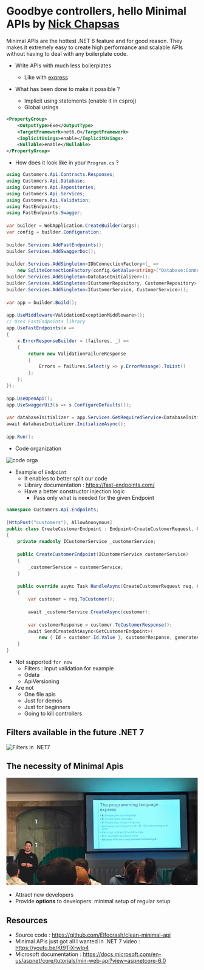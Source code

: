 # Goodbye controllers, hello Minimal APIs by [Nick Chapsas](https://twitter.com/nickchapsas)
Minimal APIs are the hottest .NET 6 feature and for good reason. They makes it extremely easy to create high performance and scalable APIs without having to deal with any boilerplate code.

- Write APIs with much less boilerplates
    - Like with [express](https://expressjs.com/)

- What has been done to make it possible ?
    - Implicit using statements (enable it in csproj)
    - Global usings

```xml
<PropertyGroup>
    <OutputType>Exe</OutputType>
    <TargetFramework>net6.0</TargetFramework>
    <ImplicitUsings>enable</ImplicitUsings>
    <Nullable>enable</Nullable>
</PropertyGroup>
```
- How does it look like in your `Program.cs` ?

```csharp
using Customers.Api.Contracts.Responses;
using Customers.Api.Database;
using Customers.Api.Repositories;
using Customers.Api.Services;
using Customers.Api.Validation;
using FastEndpoints;
using FastEndpoints.Swagger;

var builder = WebApplication.CreateBuilder(args);
var config = builder.Configuration;

builder.Services.AddFastEndpoints();
builder.Services.AddSwaggerDoc();

builder.Services.AddSingleton<IDbConnectionFactory>(_ =>
    new SqliteConnectionFactory(config.GetValue<string>("Database:ConnectionString")));
builder.Services.AddSingleton<DatabaseInitializer>();
builder.Services.AddSingleton<ICustomerRepository, CustomerRepository>();
builder.Services.AddSingleton<ICustomerService, CustomerService>();

var app = builder.Build();

app.UseMiddleware<ValidationExceptionMiddleware>();
// Uses FastEndpoints library
app.UseFastEndpoints(x =>
{
    x.ErrorResponseBuilder = (failures, _) =>
    {
        return new ValidationFailureResponse
        {
            Errors = failures.Select(y => y.ErrorMessage).ToList()
        };
    };
});

app.UseOpenApi();
app.UseSwaggerUi3(s => s.ConfigureDefaults());

var databaseInitializer = app.Services.GetRequiredService<DatabaseInitializer>();
await databaseInitializer.InitializeAsync();

app.Run();
```

- Code organization

![code orga](img/goodbye-controllers/1.png)

- Example of `Endpoint`
    - It enables to better split our code
    - Library documentation : https://fast-endpoints.com/
    - Have a better constructor injection logic
        - Pass only what is needed for the given Endpoint

```csharp
namespace Customers.Api.Endpoints;

[HttpPost("customers"), AllowAnonymous]
public class CreateCustomerEndpoint : Endpoint<CreateCustomerRequest, CustomerResponse>
{
    private readonly ICustomerService _customerService;

    public CreateCustomerEndpoint(ICustomerService customerService)
    {
        _customerService = customerService;
    }

    public override async Task HandleAsync(CreateCustomerRequest req, CancellationToken ct)
    {
        var customer = req.ToCustomer();

        await _customerService.CreateAsync(customer);

        var customerResponse = customer.ToCustomerResponse();
        await SendCreatedAtAsync<GetCustomerEndpoint>(
            new { Id = customer.Id.Value }, customerResponse, generateAbsoluteUrl: true, cancellation: ct);
    }
}
```

- Not supported `for now`
   - Filters : Input validation for example
   - Odata
   - ApiVersioning
- Are not
   - One file apis
   - Just for demos
   - Just for beginners
   - Going to kill controllers

## Filters available in the future .NET 7
![Filters in .NET7 ](img/goodbye-controllers/2.png)

## The necessity of Minimal Apis
![Why minimal apis](img/goodbye-controllers/3.jpg)
- Attract new developers
- Provide **options** to developers: minimal setup of regular setup

## Resources
- Source code : https://github.com/Elfocrash/clean-minimal-api
- Minimal APIs just got all I wanted in .NET 7 video : https://youtu.be/Kt9TiXrwIp4
- Microsoft documentation : https://docs.microsoft.com/en-us/aspnet/core/tutorials/min-web-api?view=aspnetcore-6.0